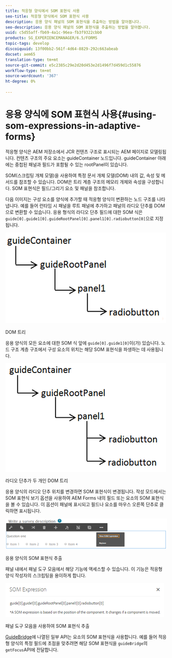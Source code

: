 ```yaml
---
title: 적응형 양식에서 SOM 표현식 사용
seo-title: 적응형 양식에서 SOM 표현식 사용
description: 응용 양식 패널의 SOM 표현식을 추출하는 방법을 알아봅니다.
seo-description: 응용 양식 패널의 SOM 표현식을 추출하는 방법을 알아봅니다.
uuid: c5d55aff-fb69-4a1c-96ea-fb3f9322cbb0
products: SG_EXPERIENCEMANAGER/6.5/FORMS
topic-tags: develop
discoiquuid: 13f00bb2-561f-4d64-8829-292c663abeab
docset: aem65
translation-type: tm+mt
source-git-commit: e5c2385c29e2d20d453e2d1496f7d459d1c55876
workflow-type: tm+mt
source-wordcount: '367'
ht-degree: 0%

---
```



# 응용 양식에 SOM 표현식 사용{#using-som-expressions-in-adaptive-forms}

적응형 양식은 AEM 저장소에서 JCR 컨텐츠 구조로 표시되는 AEM 페이지로 모델링됩니다. 컨텐츠 구조의 주요 요소는 guideContainer 노드입니다. guideContainer 아래에는 중첩된 패널과 필드가 포함될 수 있는 rootPanel이 있습니다.

SOM(스크립팅 개체 모델)을 사용하여 특정 문서 개체 모델(DOM) 내의 값, 속성 및 메서드를 참조할 수 있습니다. DOM은 트리 계층 구조의 메모리 개체와 속성을 구성합니다. SOM 표현식은 필드/그리기 요소 및 패널을 참조합니다.

다음 이미지는 구성 요소를 양식에 추가할 때 적응형 양식이 변환하는 노드 구조를 나타냅니다. 예를 들어 런타임 시 패널을 루트 패널에 추가하고 패널의 라디오 단추를 DOM으로 변환할 수 있습니다. 응용 형식의 라디오 단추 필드에 대한 SOM 식은 `guide[0].guide1[0].guideRootPanel[0].panel1[0].radiobutton[0]`으로 지정됩니다.

![DOM 트리](assets/hierarchy.png)

DOM 트리

응용 양식의 모든 요소에 대한 SOM 식 앞에 `guide[0].guide1[0]`이(가) 있습니다. 노드 구조 계층 구조에서 구성 요소의 위치는 해당 SOM 표현식을 파생하는 데 사용됩니다.

![라디오 단추가 두 개인 DOM 트리](assets/hierarchy_radio_button.png)

라디오 단추가 두 개인 DOM 트리

응용 양식의 라디오 단추 위치를 변경하면 SOM 표현식이 변경됩니다. 작성 모드에서는 SOM 표현식 보기 옵션을 사용하여 AEM Forms 내의 필드 또는 요소의 SOM 표현식을 볼 수 있습니다. 이 옵션이 패널에 표시되고 필드나 요소를 마우스 오른쪽 단추로 클릭하면 표시됩니다.

![응용 양식의 SOM 표현식 추출](assets/som-expressions.png)

응용 양식의 SOM 표현식 추출

패널 내에서 패널 도구 모음에서 해당 기능에 액세스할 수 있습니다. 이 기능은 적응형 양식 작성자의 스크립팅을 용이하게 합니다.

![패널 도구 모음을 사용하여 SOM 표현식 추출](assets/som-expression.png)

패널 도구 모음을 사용하여 SOM 표현식 추출

[GuideBridge](https://helpx.adobe.com/aem-forms/6/javascript-api/GuideBridge.html)에 나열된 일부 API는 요소의 SOM 표현식을 사용합니다. 예를 들어 적응형 양식의 특정 필드에 초점을 맞추려면 해당 SOM 표현식을 `guideBridge`의 `getFocus`API에 전달합니다.
